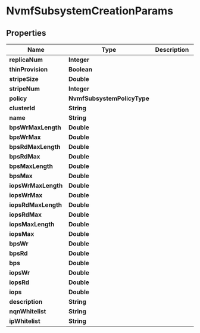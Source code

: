 

# NvmfSubsystemCreationParams


## Properties

Name | Type | Description | Notes
------------ | ------------- | ------------- | -------------
**replicaNum** | **Integer** |  | 
**thinProvision** | **Boolean** |  | 
**stripeSize** | **Double** |  | 
**stripeNum** | **Integer** |  | 
**policy** | **NvmfSubsystemPolicyType** |  | 
**clusterId** | **String** |  | 
**name** | **String** |  | 
**bpsWrMaxLength** | **Double** |  |  [optional]
**bpsWrMax** | **Double** |  |  [optional]
**bpsRdMaxLength** | **Double** |  |  [optional]
**bpsRdMax** | **Double** |  |  [optional]
**bpsMaxLength** | **Double** |  |  [optional]
**bpsMax** | **Double** |  |  [optional]
**iopsWrMaxLength** | **Double** |  |  [optional]
**iopsWrMax** | **Double** |  |  [optional]
**iopsRdMaxLength** | **Double** |  |  [optional]
**iopsRdMax** | **Double** |  |  [optional]
**iopsMaxLength** | **Double** |  |  [optional]
**iopsMax** | **Double** |  |  [optional]
**bpsWr** | **Double** |  |  [optional]
**bpsRd** | **Double** |  |  [optional]
**bps** | **Double** |  |  [optional]
**iopsWr** | **Double** |  |  [optional]
**iopsRd** | **Double** |  |  [optional]
**iops** | **Double** |  |  [optional]
**description** | **String** |  |  [optional]
**nqnWhitelist** | **String** |  |  [optional]
**ipWhitelist** | **String** |  |  [optional]



